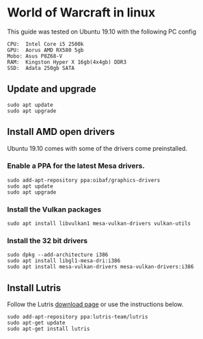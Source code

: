 # World of Warcraft in linux

This guide was tested on Ubuntu 19.10 with the following PC config
```
CPU:  Intel Core i5 2500k
GPU:  Aorus AMD RX580 5gb
Mobo: Asus P8Z68-V
RAM:  Kingston Hyper X 16gb(4x4gb) DDR3
SSD:  Adata 250gb SATA
```

## Update and upgrade
```
sudo apt update
sudo apt upgrade
```

## Install AMD open drivers
Ubuntu 19.10 comes with some of the drivers come preinstalled.
### Enable a PPA for the latest Mesa drivers.
```
sudo add-apt-repository ppa:oibaf/graphics-drivers
sudo apt update
sudo apt upgrade
```

### Install the Vulkan packages
```
sudo apt install libvulkan1 mesa-vulkan-drivers vulkan-utils
```

### Install the 32 bit drivers
```
sudo dpkg --add-architecture i386 
sudo apt install libgl1-mesa-dri:i386
sudo apt install mesa-vulkan-drivers mesa-vulkan-drivers:i386
```

## Install Lutris
Follow the Lutris [download page](https://lutris.net/downloads/) or use the instructions below.
```
sudo add-apt-repository ppa:lutris-team/lutris
sudo apt-get update
sudo apt-get install lutris
```
